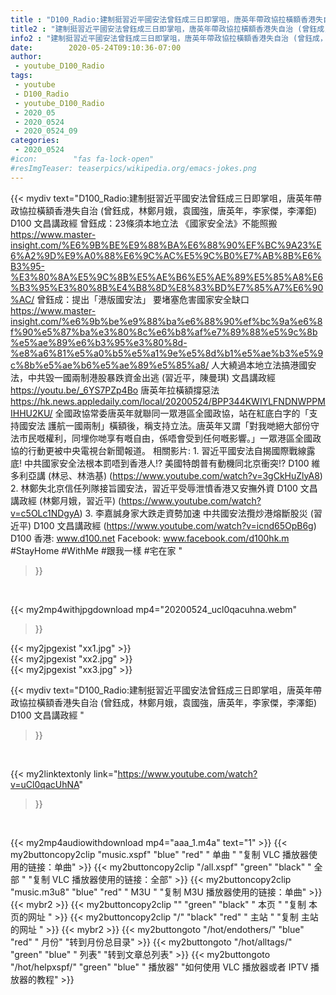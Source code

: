 ```yaml
---
title : "D100_Radio:建制挺習近平國安法曾鈺成三日即掌咀，唐英年帶政協拉橫額香港失自治 (曾鈺成，林鄭月娥，袁國強，唐英年，李家傑，李澤鉅) D100 文昌講政經 "
title2 : "建制挺習近平國安法曾鈺成三日即掌咀，唐英年帶政協拉橫額香港失自治 (曾鈺成，林鄭月娥，袁國強，唐英年，李家傑，李澤鉅) D100 文昌講政經 "
info2 : "建制挺習近平國安法曾鈺成三日即掌咀，唐英年帶政協拉橫額香港失自治 (曾鈺成，林鄭月娥，袁國強，唐英年，李家傑，李澤鉅) D100 文昌講政經  曾鈺成：23條須本地立法 《國家安全法》不能照搬  https://www.master-insight.com/%E6%9B%BE%E9%88%BA%E6%88%90%EF%BC%9A23%E6%A2%9D%E9%A0%88%E6%9C%AC%E5%9C%B0%E7%AB%8B%E6%B3%95-%E3%80%8A%E5%9C%8B%E5%AE%B6%E5%AE%89%E5%85%A8%E6%B3%95%E3%80%8B%E4%B8%8D%E8%83%BD%E7%85%A7%E6%90%AC/  曾鈺成：提出「港版國安法」 要堵塞危害國家安全缺口  https://www.master-insight.com/%e6%9b%be%e9%88%ba%e6%88%90%ef%bc%9a%e6%8f%90%e5%87%ba%e3%80%8c%e6%b8%af%e7%89%88%e5%9c%8b%e5%ae%89%e6%b3%95%e3%80%8d-%e8%a6%81%e5%a0%b5%e5%a1%9e%e5%8d%b1%e5%ae%b3%e5%9c%8b%e5%ae%b6%e5%ae%89%e5%85%a8/  人大繞過本地立法搞港國安法，中共毀一國兩制港股暴跌資金出逃 (習近平，陳曼琪) 文昌講政經  https://youtu.be/_6YS7PZp4Bo  唐英年拉橫額撐惡法  https://hk.news.appledaily.com/local/20200524/BPP344KWIYLFNDNWPPMIHHU2KU/ 全國政協常委唐英年就聯同一眾港區全國政協，站在紅底白字的「支持國安法 護航一國兩制」橫額後，稱支持立法。唐英年又謂「對我哋絕大部份守法市民嘅權利，同埋你哋享有嘅自由，係唔會受到任何嘅影響。」一眾港區全國政協的行動更被中央電視台新聞報道。  相關影片: 1. 習近平國安法自揭國際戰線露底! 中共國家安全法根本罰唔到香港人!? 美國特朗普有動機同北京衝突!?  D100 維多利亞講 (林忌、林浩基) (https://www.youtube.com/watch?v=3gCkHuZlyA8) 2. 林鄭失北京信任列隊接旨國安法，習近平受辱泄憤香港又安撫外資 D100 文昌講政經 (林鄭月娥，習近平) (https://www.youtube.com/watch?v=c5OLc1NDgyA) 3. 李嘉誠身家大跌走資勢加速 中共國安法攬炒港熔斷股災 (習近平) D100 文昌講政經 (https://www.youtube.com/watch?v=icnd65OpB6g)  D100 香港: www.d100.net Facebook: www.facebook.com/d100hk.m  #StayHome #WithMe #跟我一樣 #宅在家 "
date:        2020-05-24T09:10:36-07:00
author:
 - youtube_D100_Radio
tags:
 - youtube
 - D100_Radio
 - youtube_D100_Radio
 - 2020_05
 - 2020_0524
 - 2020_0524_09
categories:
 - 2020_0524
#icon:        "fas fa-lock-open"
#resImgTeaser: teaserpics/wikipedia.org/emacs-jokes.png
---
```


{{< mydiv text="D100_Radio:建制挺習近平國安法曾鈺成三日即掌咀，唐英年帶政協拉橫額香港失自治 (曾鈺成，林鄭月娥，袁國強，唐英年，李家傑，李澤鉅) D100 文昌講政經  曾鈺成：23條須本地立法 《國家安全法》不能照搬  https://www.master-insight.com/%E6%9B%BE%E9%88%BA%E6%88%90%EF%BC%9A23%E6%A2%9D%E9%A0%88%E6%9C%AC%E5%9C%B0%E7%AB%8B%E6%B3%95-%E3%80%8A%E5%9C%8B%E5%AE%B6%E5%AE%89%E5%85%A8%E6%B3%95%E3%80%8B%E4%B8%8D%E8%83%BD%E7%85%A7%E6%90%AC/  曾鈺成：提出「港版國安法」 要堵塞危害國家安全缺口  https://www.master-insight.com/%e6%9b%be%e9%88%ba%e6%88%90%ef%bc%9a%e6%8f%90%e5%87%ba%e3%80%8c%e6%b8%af%e7%89%88%e5%9c%8b%e5%ae%89%e6%b3%95%e3%80%8d-%e8%a6%81%e5%a0%b5%e5%a1%9e%e5%8d%b1%e5%ae%b3%e5%9c%8b%e5%ae%b6%e5%ae%89%e5%85%a8/  人大繞過本地立法搞港國安法，中共毀一國兩制港股暴跌資金出逃 (習近平，陳曼琪) 文昌講政經  https://youtu.be/_6YS7PZp4Bo  唐英年拉橫額撐惡法  https://hk.news.appledaily.com/local/20200524/BPP344KWIYLFNDNWPPMIHHU2KU/ 全國政協常委唐英年就聯同一眾港區全國政協，站在紅底白字的「支持國安法 護航一國兩制」橫額後，稱支持立法。唐英年又謂「對我哋絕大部份守法市民嘅權利，同埋你哋享有嘅自由，係唔會受到任何嘅影響。」一眾港區全國政協的行動更被中央電視台新聞報道。  相關影片: 1. 習近平國安法自揭國際戰線露底! 中共國家安全法根本罰唔到香港人!? 美國特朗普有動機同北京衝突!?  D100 維多利亞講 (林忌、林浩基) (https://www.youtube.com/watch?v=3gCkHuZlyA8) 2. 林鄭失北京信任列隊接旨國安法，習近平受辱泄憤香港又安撫外資 D100 文昌講政經 (林鄭月娥，習近平) (https://www.youtube.com/watch?v=c5OLc1NDgyA) 3. 李嘉誠身家大跌走資勢加速 中共國安法攬炒港熔斷股災 (習近平) D100 文昌講政經 (https://www.youtube.com/watch?v=icnd65OpB6g)  D100 香港: www.d100.net Facebook: www.facebook.com/d100hk.m  #StayHome #WithMe #跟我一樣 #宅在家 "
>}}
<br>


{{< my2mp4withjpgdownload mp4="20200524_ucl0qacuhna.webm"
>}}

{{< my2jpgexist "xx1.jpg" >}}<br>
{{< my2jpgexist "xx2.jpg" >}}<br>
{{< my2jpgexist "xx3.jpg" >}}<br>



{{< mydiv text="D100_Radio:建制挺習近平國安法曾鈺成三日即掌咀，唐英年帶政協拉橫額香港失自治 (曾鈺成，林鄭月娥，袁國強，唐英年，李家傑，李澤鉅) D100 文昌講政經 "
>}}
<br>

{{< my2linktextonly link="https://www.youtube.com/watch?v=uCl0qacUhNA"
>}}


<br>

{{< my2mp4audiowithdownload mp4="aaa_1.m4a"    text="1" >}}
{{< my2buttoncopy2clip "music.xspf"        "blue"   "red"    " 单曲 "  "复制 VLC 播放器使用的链接：单曲" >}} {{< my2buttoncopy2clip "/all.xspf"         "green"  "black"  " 全部 "  "复制 VLC 播放器使用的链接：全部" >}} {{< my2buttoncopy2clip "music.m3u8"        "blue"   "red"    " M3U  "    "复制 M3U 播放器使用的链接：单曲" >}} {{< mybr2 >}} {{< my2buttoncopy2clip ""                  "green"  "black"  " 本页 "    "复制 本页的网址 " >}} {{< my2buttoncopy2clip "/"                 "black"  "red"    " 主站 "    "复制 主站的网址 " >}} {{< mybr2 >}} {{< my2buttongoto      "/hot/endothers/"   "blue"   "red"    " 月份"   "转到月份总目录" >}} {{< my2buttongoto      "/hot/alltags/"     "green"  "blue"   " 列表"   "转到文章总列表" >}} {{< my2buttongoto      "/hot/helpxspf/"    "green"  "blue"   " 播放器" "如何使用 VLC 播放器或者 IPTV 播放器的教程" >}} 
